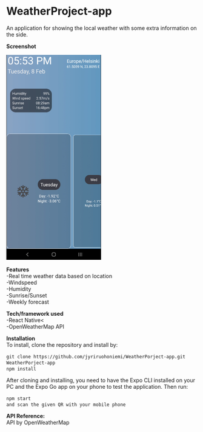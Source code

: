 # WeatherProject-app
An application for showing the local weather with some extra information on the side.

**Screenshot**
<div align="left">
    <img src="/screenshots/appscreenshot.png" width="250px"</img> 
</div>

**Features**<br/>
-Real time weather data based on location<br/>
-Windspeed<br/>
-Humidity<br/>
-Sunrise/Sunset<br/>
-Weekly forecast<br/>


**Tech/framework used**<br/>
-React Native<<br/>
-OpenWeatherMap API<br/>

**Installation**<br/>
To install, clone the repository and install by:
```
git clone https://github.com/jyriruohoniemi/WeatherPorject-app.git
WeatherPorject-app
npm install
```
After cloning and installing, you need to have the Expo CLI installed on your PC and the Expo Go app on your phone to test the application. Then run:
```
npm start
and scan the given QR with your mobile phone
```
**API Reference:**<br/>
API by OpenWeatherMap
